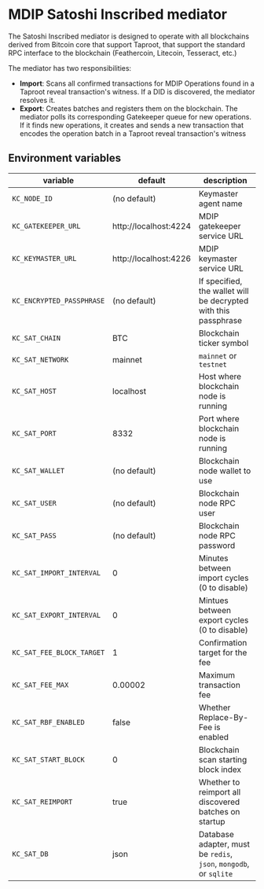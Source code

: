 # MDIP Satoshi Inscribed mediator

The Satoshi Inscribed mediator is designed to operate with all blockchains derived from Bitcoin core that support Taproot, that support the standard RPC interface to the blockchain (Feathercoin, Litecoin, Tesseract, etc.)

The mediator has two responsibilities:
- **Import**: Scans all confirmed transactions for MDIP Operations found in a Taproot reveal transaction's witness. If a DID is discovered, the mediator resolves it.
- **Export**: Creates batches and registers them on the blockchain. The mediator polls its corresponding Gatekeeper queue for new operations. If it finds new operations, it creates and sends a new transaction that encodes the operation batch in a Taproot reveal transaction's witness

## Environment variables

| variable                  | default               | description                                                       |
|---------------------------|-----------------------|-------------------------------------------------------------------|
| `KC_NODE_ID       `       | (no default)          | Keymaster agent name                                              |
| `KC_GATEKEEPER_URL`       | http://localhost:4224 | MDIP gatekeeper service URL                                       |
| `KC_KEYMASTER_URL`        | http://localhost:4226 | MDIP keymaster service URL                                        |
| `KC_ENCRYPTED_PASSPHRASE` | (no default)          | If specified, the wallet will be decrypted with this passphrase   |
| `KC_SAT_CHAIN`            | BTC                   | Blockchain ticker symbol                                          |
| `KC_SAT_NETWORK`          | mainnet               | `mainnet` or `testnet`                                            |
| `KC_SAT_HOST`             | localhost             | Host where blockchain node is running                             |
| `KC_SAT_PORT`             | 8332                  | Port where blockchain node is running                             |
| `KC_SAT_WALLET`           | (no default)          | Blockchain node wallet to use                                     |
| `KC_SAT_USER`             | (no default)          | Blockchain node RPC user                                          |
| `KC_SAT_PASS`             | (no default)          | Blockchain node RPC password                                      |
| `KC_SAT_IMPORT_INTERVAL`  | 0                     | Minutes between import cycles (0 to disable)                      |
| `KC_SAT_EXPORT_INTERVAL`  | 0                     | Mintues between export cycles (0 to disable)                      |
| `KC_SAT_FEE_BLOCK_TARGET` | 1                     | Confirmation target for the fee                                   |
| `KC_SAT_FEE_MAX`          | 0.00002               | Maximum transaction fee                                           |
| `KC_SAT_RBF_ENABLED`      | false                 | Whether Replace-By-Fee is enabled                                 |
| `KC_SAT_START_BLOCK`      | 0                     | Blockchain scan starting block index                              |
| `KC_SAT_REIMPORT`         | true                  | Whether to reimport all discovered batches on startup             |
| `KC_SAT_DB`               | json                  | Database adapter, must be `redis`, `json`, `mongodb`, or `sqlite` |
